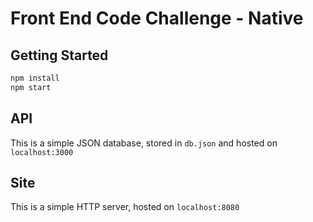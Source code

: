 # Front End Code Challenge - Native

## Getting Started

```bash
npm install
npm start
```

## API

This is a simple JSON database, stored in `db.json` and hosted on `localhost:3000`

## Site

This is a simple HTTP server, hosted on `localhost:8080`
